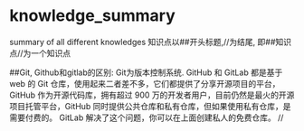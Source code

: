 # knowledge_summary
summary of all different knowledges
知识点以##开头标题,//为结尾, 即##知识点//为一个知识点

##Git, Github和gitlab的区别:
Git为版本控制系统.
GitHub 和  GitLab 都是基于 web 的 Git 仓库，使用起来二者差不多，它们都提供了分享开源项目的平台，
GitHub 作为开源代码库，拥有超过 900 万的开发者用户，目前仍然是最火的开源项目托管平台，GitHub 同时提供公共仓库和私有仓库，但如果使用私有仓库，是需要付费的。
GitLab 解决了这个问题，你可以在上面创建私人的免费仓库。
//

